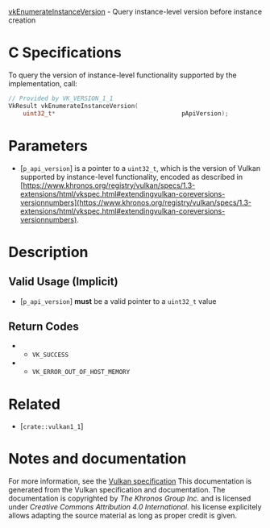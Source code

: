 [vkEnumerateInstanceVersion](https://www.khronos.org/registry/vulkan/specs/1.3-extensions/man/html/vkEnumerateInstanceVersion.html) - Query instance-level version before instance creation

# C Specifications
To query the version of instance-level functionality supported by the
implementation, call:
```c
// Provided by VK_VERSION_1_1
VkResult vkEnumerateInstanceVersion(
    uint32_t*                                   pApiVersion);
```

# Parameters
- [`p_api_version`] is a pointer to a `uint32_t`, which is the version of Vulkan supported by instance-level functionality, encoded as described in [https://www.khronos.org/registry/vulkan/specs/1.3-extensions/html/vkspec.html#extendingvulkan-coreversions-versionnumbers](https://www.khronos.org/registry/vulkan/specs/1.3-extensions/html/vkspec.html#extendingvulkan-coreversions-versionnumbers).

# Description
## Valid Usage (Implicit)
-  [`p_api_version`] **must**  be a valid pointer to a `uint32_t` value

## Return Codes
*   - `VK_SUCCESS` 
*   - `VK_ERROR_OUT_OF_HOST_MEMORY`

# Related
- [`crate::vulkan1_1`]

# Notes and documentation
For more information, see the [Vulkan specification](https://www.khronos.org/registry/vulkan/specs/1.3-extensions/html/vkspec.html)
This documentation is generated from the Vulkan specification and documentation.
The documentation is copyrighted by *The Khronos Group Inc.* and is licensed under *Creative Commons Attribution 4.0 International*.
his license explicitely allows adapting the source material as long as proper credit is given.
        